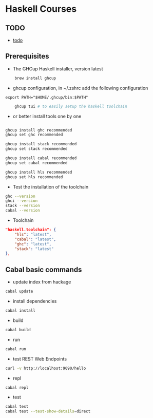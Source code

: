 # Haskell Courses

## TODO

- [todo](./doc/todo.md)

## Prerequisites

- The GHCup Haskell installer, version latest

```sh
    brew install ghcup
```

- ghcup configuration, in ~/.zshrc add the following configuration

```text
export PATH="$HOME/.ghcup/bin:$PATH"
```

```sh
    ghcup tui # to easily setup the haskell toolchain
```

- or better install tools one by one

```sh

ghcup install ghc recommended
ghcup set ghc recommended

ghcup install stack recommended
ghcup set stack recommended

ghcup install cabal recommended
ghcup set cabal recommended

ghcup install hls recommended
ghcup set hls recommended
```

- Test the installation of the toolchain

```sh
ghc --version
ghci --version
stack --version
cabal --version
```

- Toolchain

```json
"haskell.toolchain": {
    "hls": "latest",
    "cabal": "latest",
    "ghc": "latest",
    "stack": "latest"
},
```

## Cabal basic commands

- update index from hackage

```sh
cabal update
```

- install dependencies

```sh
cabal install
```

- build

```sh
cabal build
```

- run

```sh
cabal run
```

- test REST Web Endpoints

```sh
curl -v http://localhost:9090/hello
```

- repl

```sh
cabal repl
```

- test

```sh
cabal test
cabal test --test-show-details=direct
```
